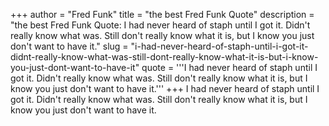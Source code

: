 +++
author = "Fred Funk"
title = "the best Fred Funk Quote"
description = "the best Fred Funk Quote: I had never heard of staph until I got it. Didn't really know what was. Still don't really know what it is, but I know you just don't want to have it."
slug = "i-had-never-heard-of-staph-until-i-got-it-didnt-really-know-what-was-still-dont-really-know-what-it-is-but-i-know-you-just-dont-want-to-have-it"
quote = '''I had never heard of staph until I got it. Didn't really know what was. Still don't really know what it is, but I know you just don't want to have it.'''
+++
I had never heard of staph until I got it. Didn't really know what was. Still don't really know what it is, but I know you just don't want to have it.
